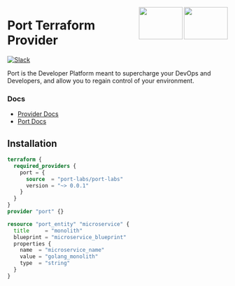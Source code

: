 <img align="right" src="https://user-images.githubusercontent.com/8277210/183290078-f38cdfd2-e5da-4562-82e6-f274d0330825.svg#gh-dark-mode-only" width="100" height="74" /> <img align="right" width="100" height="74" src="https://user-images.githubusercontent.com/8277210/183290025-d7b24277-dfb4-4ce1-bece-7fe0ecd5efd4.svg#gh-light-mode-only" />

# Port Terraform Provider

[![Slack](https://img.shields.io/badge/Slack-4A154B?style=for-the-badge&logo=slack&logoColor=white)](https://join.slack.com/t/devex-community/shared_invite/zt-1bmf5621e-GGfuJdMPK2D8UN58qL4E_g)


Port is the Developer Platform meant to supercharge your DevOps and Developers, and allow you to regain control of your environment.

### Docs
* [Provider Docs](https://registry.terraform.io/providers/port-labs/port/latest/docs)
* [Port Docs](https://docs.getport.io/)

## Installation

```terraform
terraform {
  required_providers {
    port = {
      source  = "port-labs/port-labs"
      version = "~> 0.0.1"
    }
  }
}
provider "port" {}

resource "port_entity" "microservice" {
  title     = "monolith"
  blueprint = "microservice_blueprint"
  properties {
    name  = "microservice_name"
    value = "golang_monolith"
    type  = "string"
  }
}
```
